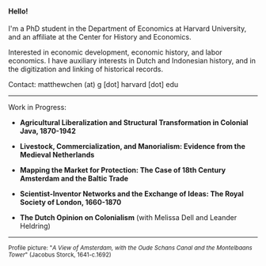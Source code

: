 #### Hello!

I'm a PhD student in the Department of Economics at Harvard University, and an affiliate at the Center for History and Economics.

Interested in economic development, economic history, and labor economics. I have auxiliary interests in Dutch and Indonesian history, and in the digitization and linking of historical records.



Contact: matthewchen (at) g [dot] harvard [dot] edu 

--------

Work in Progress:

- **Agricultural Liberalization and Structural Transformation in Colonial Java, 1870-1942**

- **Livestock, Commercialization, and Manorialism: Evidence from the Medieval Netherlands**

- **Mapping the Market for Protection: The Case of 18th Century Amsterdam and the Baltic Trade**

- **Scientist-Inventor Networks and the Exchange of Ideas: The Royal Society of London, 1660-1870**

- **The Dutch Opinion on Colonialism** (with Melissa Dell and Leander Heldring) 


-------

<sub>Profile picture: "_A View of Amsterdam, with the Oude Schans Canal and the Montelbaans Tower_" (Jacobus Storck, 1641-c.1692)</sub>
